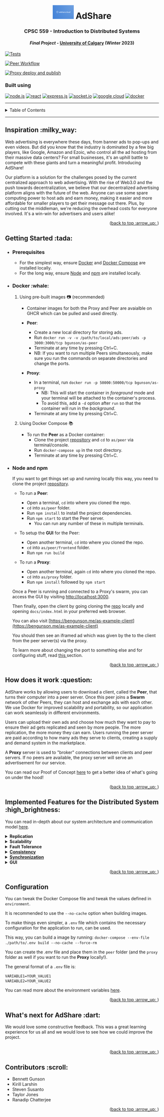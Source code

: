 <h1 align="center">
    <a name="readme-top"></a>
    <img src="./proxy/backup_ads/6.png" style="background-color:white" width="69px">
    <b> AdShare</b>
</h1>

<h3 align="center"> CPSC 559 - Introduction to Distributed Systems </h3>
<h4 align="center"> <i>Final Project</i> - <a href="https://www.ucalgary.ca/">University of Calgary</a> (Winter 2023) </h4>

[![Tests](https://github.com/bgunson/as/actions/workflows/tests.yml/badge.svg)](https://github.com/bgunson/as/actions/workflows/tests.yml)

[![Peer Workflow](https://github.com/bgunson/as/actions/workflows/peer-publish.yml/badge.svg)](https://github.com/bgunson/as/actions/workflows/peer-publish.yml)

[![Proxy deploy and publish](https://github.com/bgunson/as/actions/workflows/proxy-deploy-publish.yml/badge.svg)](https://github.com/bgunson/as/actions/workflows/proxy-deploy-publish.yml)


<h3> Built using </h3>

[![node.js](https://img.shields.io/badge/node.js-6DA55F?style=for-the-badge&logo=node.js&logoColor=white)](https://nodejs.org/en/)
[![react](https://img.shields.io/badge/react-%2320232a.svg?style=for-the-badge&logo=react&logoColor=%2361DAFB)](https://reactjs.org/)
[![express.js](https://img.shields.io/badge/express.js-%23404d59.svg?style=for-the-badge&logo=express&logoColor=%2361DAFB)](https://expressjs.com/)
[![socket.io](https://img.shields.io/badge/Socket.io-010101?&style=for-the-badge&logo=Socket.io&logoColor=white)](https://socket.io/)
[![google cloud](https://img.shields.io/badge/Google_Cloud-4285F4?style=for-the-badge&logo=google-cloud&logoColor=white)](https://cloud.google.com/)
[![docker](https://img.shields.io/badge/Docker-2CA5E0?style=for-the-badge&logo=docker&logoColor=white)](https://docker.com)

---
<details>
  <summary>Table of Contents</summary>
  <ol>
    <li>
      <a href="#inspiration">Inspiration</a>
    </li>
    <li>
      <a href="#getting-started">Getting Started</a>
      <ul>
        <li><a href="#prereq">Prerequisites</a></li>
        <li><a href="#docker-way">Docker</a></li>
        <li><a href="#boring-way">Node & npm</a></li>
      </ul>
    </li>
    <li><a href="#some-info">How does it work </a>
    <li><a href="#features">Distributed System Features</a>
    <li><a href="#too-much-time">Configuration</a></li>
    <!--FUTURE!
    <li><a href="#contributing">Contributing</a></li>
    <li><a href="#license">License</a></li>
    <li><a href="#contact">Contact</a></li>
    -->
    <li><a href="#extra">Feedback</a></li>
    <li><a href="#acknowledgments">Contributors</a></li>
  </ol>
</details>

---

<h2 id="inspiration"> Inspiration :milky_way: </h2>

Web advertising is everywhere these days, from banner ads to pop-ups and even videos. But did you know that the industry is dominated by a few big players, like Google, Amazon and Ezoic, who control all the ad hosting from their massive data centers? For small businesses, it's an uphill battle to compete with these giants and turn a meaningful profit. Introducing AdShare!

Our platform is a solution for the challenges posed by the current centralized approach to web advertising. With the rise of Web3.0 and the push towards decentralization, we believe that our decentralized advertising platform aligns with the future of the web. Anyone can use some spare computing power to host ads and earn money, making it easier and more affordable for smaller players to get their message out there. Plus, by cutting out the middleman, we're reducing the overhead costs for everyone involved. It's a win-win for advertisers and users alike!
<p align="right">(<a href="#readme-top">back to top :arrow_up: </a>)</p>

<h2 id="getting-started"> Getting Started :tada: </h2>

* <h3 id="prereq"> Prerequisites </h3>

    - For the simplest way, ensure [Docker](https://docs.docker.com/get-docker/) and [Docker Compose](https://docs.docker.com/compose/install/) are installed locally.
    - For the long way, ensure [Node](https://nodejs.org/en/download) and [npm](https://nodejs.org/en/download) are installed locally. 


* <h3 id="docker-way"> Docker :whale: </h3>

    1. Using pre-built images :camera: (recommended)
        - Container images for both the Proxy and Peer are avaialble on GHCR which can be pulled and used directly.    
        - <b>Peer</b>:
            - Create a new local directory for storing ads.
            - Run `docker run -v -v /path/to/local/ads:peer/ads -p 3000:3000/tcp bgunson/as-peer`       
            - Terminate at any time by pressing Ctrl+C. 
            - NB: If you want to run multiple Peers simultaneously, make sure you run the commands on separate directories and change the ports.

        - <b>Proxy</b>:
            - In a terminal, run `docker run -p 50000:50000/tcp bgunson/as-proxy` 
                - NB: This will start the container in <i>foreground</i> mode and your terminal will be attached to the container's process. 
                - To avoid this, add a `-d` option after `run` so that the container will run in the <i>background</i>.
            - Terminate at any time by pressing Ctrl+C.

    2. Using Docker Compose :books:
        - To run the <b>Peer</b> as a Docker container:
            - Clone the project [repository](https://github.com/bgunson/as.git) and `cd` to `as/peer` via terminal/console.
            - Run `docker-compose up` in the root directory.
            - Terminate at any time by pressing Ctrl+C. 

* <h3 id="boring-way"> Node and npm </h3>
    
    If you want to get things set up and running locally this way, you need to clone the project [repository](https://github.com/bgunson/as.git).

    - To run a <b>Peer</b>:
        - Open a terminal, `cd` into where you cloned the repo.
        - `cd` into `as/peer` folder.
        - Run `npm install` to install the project dependencies.
        - Run `npm start` to start the Peer server.
            - You can run any number of these in multiple terminals.
    
    - To setup the <b>GUI</b> for the Peer:
        - Open another terminal, `cd` into where you cloned the repo.
        - `cd` into `as/peer/frontend` folder.
        - Run `npm run build`
        
    - To run a <b>Proxy</b>:
        - Open another terminal, again `cd` into where you cloned the repo.
        - `cd` into `as/proxy` folder.
        - Run `npm install` followed by `npm start`

    Once a Peer is running and connected to a Proxy's swarm, you can access the GUI by visiting [http://localhost:3000](http://localhost:3000). 
    
    Then finally, open the client by going cloning the [repo](https://github.com/bgunson/as) locally and opening `docs/index.html` in your preferred web browser. 

    You can also visit [https://bengunson.me/as-example-client](https://bengunson.me/as-example-client)

    You should then see an iframed ad which was given by the to the client from the peer server(s) via the proxy.
    
    To learn more about changing the port to something else and for configuring stuff, read <a href="too-much-time"> this </a> section.
<p align="right">(<a href="#readme-top">back to top :arrow_up: </a>)</p>

<h2 id="some-info"> How does it work :question: </h2>

AdShare works by allowing users to download a client, called the <b>Peer</b>, that turns their computer into a peer server. Once this peer joins a <b>Swarm</b> network of other Peers, they can host and exchange ads with each other. We use Docker for improved scalability and portability, so our application can work seamlessly in different environments.

Users can upload their own ads and choose how much they want to pay to ensure their ad gets replicated and seen by more people. The more replication, the more money they can earn. Users running the peer server are paid according to how many ads they serve to clients, creating a supply and demand system in the marketplace.

A <b>Proxy</b> server is used to "broker" connections between clients and peer servers. If no peers are available, the proxy server will serve an advertisement for our service.

You can read our Proof of Concept [here](./docs/README.md#adshare-proof-of-concept) to get a better idea of what's going on under the hood!
<p align="right">(<a href="#readme-top">back to top :arrow_up: </a>)</p>

<h2 id="features"> Implemented Features for the Distributed System :high_brightness: </h2>

You can read in-depth about our system architecture and communication model [here](./docs/).
<details>
    <summary> 
        <b>Replication</b> 
    </summary>
    Users running the peer app on their machines can host ads for clients not originally assigned to them. 
    To enable this, we've created a mechanism for replicating ads between peers. When a peer is empty, it simply sends a request to the proxy to replicate ads from other peers. The proxy then sends a request to all non-empty peers to send an ad, which is then replicated to the empty peer. The first peer request to reach the proxy is the first ad sent to the empty peer. Need more ads? Just send another replication request. And if there's a new ad in the system, send a replication request to the proxy to share it with other peers. 

    Additionally, replication serves the purpose of maintaining fault tolerance within the system. Once a new server joins the swarm, it is immediately replicated to ensure that the system remains stable and available to clients. The proxy server maintains a dynamic list of active peers in the swarm.
</details>

<details>
    <summary> 
        <b>Scalability</b> 
    </summary>
     By leveraging the distributed nature of peer-to-peer networks, we can seamlessly scale the system as more users and ads are added, without the need for a central server or a single point of failure.
     To further simplify deployment and management, we use Docker containers to ensure consistency across different machines and environments. This also allows for easier scaling by allowing for the creation of new instances of the app on-demand!
</details>

<details>
    <summary> 
        <b>Fault Tolerance</b> 
    </summary>
     The decentralized nature of our ad-swarm means that we can withstand the failure of up to n-1 peers. Here's how it works: when a request is sent out for an ad, all peers in the swarm respond. If one fails to respond, the proxy simply ignores it and serves the next response it receives. And don't worry if one of your peers does fail - simply reboot the application and rejoin the swarm!
     
</details>

<details>
    <summary> 
        <b><a href="./docs/consistency/">Consistency</a></b> 
    </summary>
     With large amounts of ads and peers, storing every file on every machine becomes impractical. Our solution? A weak consistency mode! This ensures that all ad copies are dispersed throughout the swarm, so no peer misses out on the latest ads!
</details>

<details>
    <summary> 
        <b><a href="./docs/syncronization/">Synchronization</a></b> 
    </summary>
    Synchronization is passively implemented in the swarm as we are not interchanging time-dependent information and just static image files. Logical timestamps, based on Lamport algorithm, are incorporated in order to keep track of which ads are on each peer, and to be able to determine when each ad was placed (either through direct upload or replication) on each peer.
</details>

<details>
    <summary> 
        <b>GUI</b> 
    </summary>
    Built with React, our GUI provides a streamlined way to manage ads directly from the peer. With intuitive features and a clean interface, managing ads is as easy as pie!
    
</details>
<p align="right">(<a href="#readme-top">back to top :arrow_up: </a>)</p>

<h2 name="too-much-time"> Configuration</h2>

You can tweak the Docker Compose file and tweak the values defined in `environment`.

It is recommended to use the `--no-cache` option when building images.
 
To make things even simpler, a `.env` file which contains the necessary configuration for the application to run, can be used. 

This way, you can build a image by running: `docker-compose --env-file ./path/to/.env build --no-cache --force-rm`

You can create the .env file and place them in the `peer` folder (and the `proxy` folder as well if you want to run the <b> Proxy</b> locally!).

The general format of a `.env` file is:
```
VARIABLE1=YOUR_VALUE1
VARIABLE2=YOUR_VALUE2 
```
You can read more about the environment variables [here](./docs/README.md#environment-variables).
<p align="right">(<a href="#readme-top">back to top :arrow_up: </a>)</p>

<h2 id="extra"> What's next for AdShare :dart: </h2>

We would love some constructive feedback. This was a great learning experience for us all and we would love to see how we could improve the project. <br><br>
<p align="right">(<a href="#readme-top">back to top :arrow_up: </a>)</p>

<h2 id="acknowledgments">Contributors :scroll: </h2>

* Bennett Gunson
* Kirill Larshin
* Steven Susanto
* Taylor Jones
* Ranadip Chatterjee 
<p align="right">(<a href="#readme-top">back to top :arrow_up: </a>)</p>
